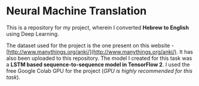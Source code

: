 # Neural Machine Translation

This is a repository for my project, wherein I converted **Hebrew to English** using Deep Learning.

The dataset used for the project is the one present on this website - [http://www.manythings.org/anki/](http://www.manythings.org/anki/). It has also been uploaded to this repository. 
The model I created for this task was a **LSTM based sequence-to-sequence model in TensorFlow 2**. 
I used the free Google Colab GPU for the project (*GPU is highly recommended for this task*).

